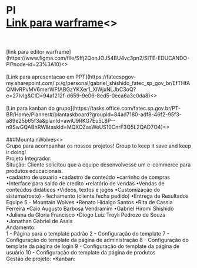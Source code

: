 # PI<br> [Link para warframe](https://www.figma.com/proto/Sffj2QonJOJ54BU4vc3pn2/SITE-EDUCANDO-PI?node-id=23%3A10&scaling=scale-down)<>
<br>
<br> [link para editor warframe](https://www.figma.com/file/Sffj2QonJOJ54BU4vc3pn2/SITE-EDUCANDO-PI?node-id=23%3A10)<>
<br>
<br> [Link para apresentacao em PPT](https://fatecspgov-my.sharepoint.com/:p:/g/personal/gabriel_shishido_fatec_sp_gov_br/EfTHfAQMIvRPvMV6merWFfABGzYKXer1_XlWjxNLJbC3oQ?e=27IvIg&CID=94a1212f-d659-9e06-8ed5-0eca6a3c0da8)<>
<br>
<br> [Lin para kanban do grupo](https://tasks.office.com/fatec.sp.gov.br/PT-BR/Home/Planner#/plantaskboard?groupId=84ad7180-adf8-46f2-95f3-a89e25b65f3a&planId=awiU9RKG7Eu5L8P--n9SwGQABhRW&taskId=MQXOZasWeUS10CnrF3Q5L2QAD7O4)<>
<br>
<br>###MountainWolves<>
<br>Grupo para acompanhar os nossos projetos! Group to keep it save and keep ir doing!
<br>Projeto Integrador:
<br>Situção: Cliente solicitou que a equipe desenvolvesse um e-commerce para produtos educacionais.
<br>•cadastro de usuario •cadastro de conteúdo •carrinho de compras •Interface para saldo de credito •relatório de vendas •Vendas de conteúdos didáticos •Videos, textos e jogos •Customização do sistema(rosto) - fechamento (cliente fecha pedido) •Entrega de Resultados
<br>Equipe 5 - Mountain Wolves •Renato Hidalgo Santos •Rita de Cassia Ferreira •Caio Augusto Barbosa Vendramim •Gabriel Hiromi Shishido •Juliana da Gloria Francisco •Diogo Luiz Troyli Pedrozo de Souza •Jonathan Gabriel de Assis
<br>Andamento:
<br>1 - Página para o template padrão 2 - Configuração do template 7 - Configuração do template da página de administração 8 - Configuração do template da página de login 9 - Configuração do template da página de usuário 10 - Configuração do template da página de produtos
<br>Gestão de projeto: •Kanban:
